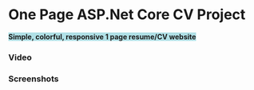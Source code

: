 # One Page ASP.Net Core CV Project

<strong style="background-color:powderblue">Simple, colorful, responsive 1 page resume/CV website</strong>

### Video


### Screenshots
